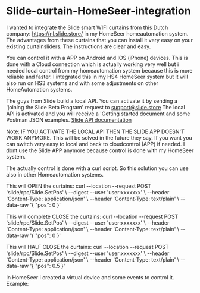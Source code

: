 # Slide-curtain-HomeSeer-integration

I wanted to integrate the Slide smart WIFI curtains from this Dutch company: https://nl.slide.store/ in my HomeSeer homeautomation system. 
The advantages from these curtains that you can install it very easy on your existing curtainsliders. The instructions are clear and easy.  

You can control it with a APP on Android and IOS (iPhone) devices.
This is done with a Cloud connection which is actually working very well but i needed local control from my homeautomation system because this is more reliable and faster.
I integrated this in my HS4 HomeSeer system but it will also run on HS3 systems and with some adjustments on other HomeAutomation systems. 

The guys from Slide build a local API. 
You can activate it by sending a 'joining the Slide Beta Program' request to support@slide.store
The local API is activated and you will receive a 'Getting started document and some Postman JSON examples.
[Slide API documentation](Local_API_documentation.zip)

Note:
IF YOU ACTIVATE THE LOCAL API THEN THE SLIDE APP DOESN'T WORK ANYMORE. This will be solved in the future they say.
If you want you can switch very easy to local and back to cloudcontrol (APP) if needed. I dont use the Slide APP anymore because control is done with my HomeSeer system. 

The actually control is done with a curl script. So this solution you can use also in other Homeautomation systems.

This will OPEN the curtains:
curl --location --request POST 'slide/rpc/Slide.SetPos' \ --digest --user 'user:xxxxxxx' \ --header 'Content-Type: application/json' \ --header 'Content-Type: text/plain' \ --data-raw '{ "pos": 0 }'

This will complete CLOSE the curtains:
curl --location --request POST 'slide/rpc/Slide.SetPos' \ --digest --user 'user:xxxxxxx' \ --header 'Content-Type: application/json' \ --header 'Content-Type: text/plain' \ --data-raw '{ "pos": 0 }'

This will HALF CLOSE the curtains:
curl --location --request POST 'slide/rpc/Slide.SetPos' \ --digest --user 'user:xxxxxxx' \ --header 'Content-Type: application/json' \ --header 'Content-Type: text/plain' \ --data-raw '{ "pos": 0.5 }'

In HomeSeer i created a virtual device and some events to control it. Example: 

